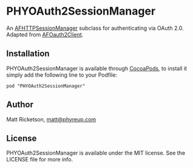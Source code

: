 # PHYOAuth2SessionManager

An [AFHTTPSessionManager](http://afnetworking.com) subclass for authenticating via OAuth 2.0. Adapted from [AFOauth2Client](https://github.com/AFNetworking/AFOAuth2Client).

## Installation

PHYOAuth2SessionManager is available through [CocoaPods](http://cocoapods.org), to install
it simply add the following line to your Podfile:

    pod "PHYOAuth2SessionManager"

## Author

Matt Ricketson, matt@phyreup.com

## License

PHYOAuth2SessionManager is available under the MIT license. See the LICENSE file for more info.
